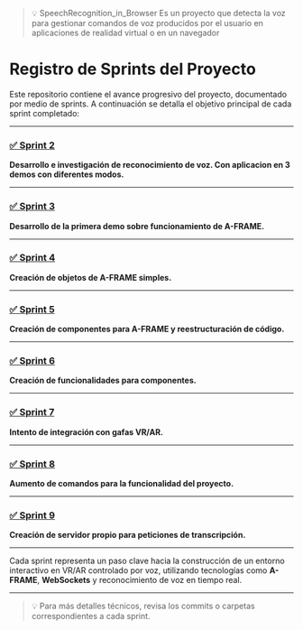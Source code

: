 > 💡 SpeechRecognition_in_Browser
Es un proyecto que detecta la voz para gestionar comandos de voz producidos por el usuario en aplicaciones de realidad virtual o en un navegador

# Registro de Sprints del Proyecto

Este repositorio contiene el avance progresivo del proyecto, documentado por medio de sprints. A continuación se detalla el objetivo principal de cada sprint completado:

---

### [✅ Sprint 2](https://r4cc00n.github.io/SpeechRecognition_in_Browser/Sprint2)  

**Desarrollo e investigación de reconocimiento de voz. Con aplicacion en 3 demos con diferentes modos.**


---

### [✅ Sprint 3](https://r4cc00n.github.io/SpeechRecognition_in_Browser/Sprint3)  
**Desarrollo de la primera demo sobre funcionamiento de A-FRAME.**

---

### [✅ Sprint 4](https://r4cc00n.github.io/SpeechRecognition_in_Browser/Sprint4)  
**Creación de objetos de A-FRAME simples.**

---

### [✅ Sprint 5](https://r4cc00n.github.io/SpeechRecognition_in_Browser/Sprint5)   
**Creación de componentes para A-FRAME y reestructuración de código.**

---

### [✅ Sprint 6](https://r4cc00n.github.io/SpeechRecognition_in_Browser/Sprint6)    
**Creación de funcionalidades para componentes.**

---

### [✅ Sprint 7](https://r4cc00n.github.io/SpeechRecognition_in_Browser/Sprint7)  
**Intento de integración con gafas VR/AR.**

---

### [✅ Sprint 8](https://r4cc00n.github.io/SpeechRecognition_in_Browser/Sprint8)   
**Aumento de comandos para la funcionalidad del proyecto.**

---

### [✅ Sprint 9](https://r4cc00n.github.io/SpeechRecognition_in_Browser/Sprint9)  
**Creación de servidor propio para peticiones de transcripción.**

---

Cada sprint representa un paso clave hacia la construcción de un entorno interactivo en VR/AR controlado por voz, utilizando tecnologías como **A-FRAME**, **WebSockets** y reconocimiento de voz en tiempo real.

---

> 💡 Para más detalles técnicos, revisa los commits o carpetas correspondientes a cada sprint.
